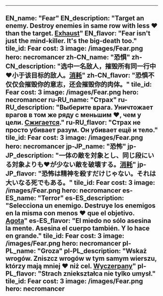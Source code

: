---

EN_name: "Fear"
EN_description: "Target an enemy. Destroy enemies in same row with less ❤️ than the target. <u>Exhaust</u>"
EN_flavor: "Fear isn't just the mind-killer. It's the big-death too."
tile_id: Fear
cost: 3
image: /images/Fear.png
hero: necromancer
zh-CN_name: "恐惧"
zh-CN_description: "选中一名敌人，摧毁所有同一行中❤️小于该目标的敌人。<u>消耗</u>"
zh-CN_flavor: "恐惧不仅仅会摧毁你的意志，还会摧毁你的肉体。"
tile_id: Fear
cost: 3
image: /images/Fear.png
hero: necromancer
ru-RU_name: "Страх"
ru-RU_description: "Выберите врага. Уничтожает врагов в том же ряду с меньшим ❤️, чем у цели. <u>Сжигается</u>."
ru-RU_flavor: "Страх не просто убивает разум. Он убивает ещё и тело."
tile_id: Fear
cost: 3
image: /images/Fear.png
hero: necromancer
jp-JP_name: "恐怖"
jp-JP_description: "一体の敵を対象とし、同じ段にいる対象よりも❤️が少ない敵を破壊する。<u>消耗</u>"
jp-JP_flavor: "恐怖は精神を殺すだけじゃない。それは大いなる死でもある。"
tile_id: Fear
cost: 3
image: /images/Fear.png
hero: necromancer
es-ES_name: "Terror"
es-ES_description: "Selecciona un enemigo. Destruye los enemigos en la misma con menos ❤️ que el objetivo. <u>Agota</u>"
es-ES_flavor: "El miedo no sólo asesina la mente. Asesina el cuerpo también. Y lo hace en grande."
tile_id: Fear
cost: 3
image: /images/Fear.png
hero: necromancer
pl-PL_name: "Groza"
pl-PL_description: "Wskaż wrogów. Zniszcz wrogów w tym samym wierszu, którzy mają mniej ❤️ niż cel. <u>Wyczerpany</u>"
pl-PL_flavor: "Strach zniekształca nie tylko umysł."
tile_id: Fear
cost: 3
image: /images/Fear.png
hero: necromancer
---